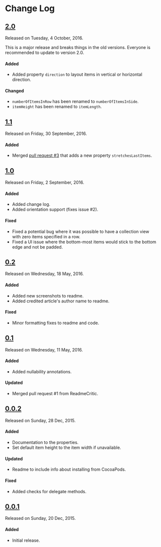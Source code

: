 # Change Log

## [2.0](https://github.com/sudeepjaiswal/ASJCollectionViewFillLayout/releases/tag/2.0)
Released on Tuesday, 4 October, 2016.

This is a major release and breaks things in the old versions. Everyone is recommended to update to version 2.0.

#### Added
* Added property `direction` to layout items in vertical or horizontal direction.

#### Changed
* `numberOfItemsInRow` has been renamed to `numberOfItemsInSide`.
* `itemHeight` has been renamed to `itemLength`.

## [1.1](https://github.com/sudeepjaiswal/ASJCollectionViewFillLayout/releases/tag/1.1)
Released on Friday, 30 September, 2016.

#### Added
* Merged [pull request #3](https://github.com/sudeepjaiswal/ASJCollectionViewFillLayout/pull/3) that adds a new property `stretchesLastItems`.

## [1.0](https://github.com/sudeepjaiswal/ASJCollectionViewFillLayout/releases/tag/1.0)
Released on Friday, 2 September, 2016.

#### Added
* Added change log.
* Added orientation support (fixes issue #2).

#### Fixed
* Fixed a potential bug where it was possible to have a collection view with zero items specified in a row.
* Fixed a UI issue where the bottom-most items would stick to the bottom edge and not be padded.

## [0.2](https://github.com/sudeepjaiswal/ASJCollectionViewFillLayout/releases/tag/0.2)
Released on Wednesday, 18 May, 2016.

#### Added
* Added new screenshots to readme.
* Added credited article's author name to readme.

#### Fixed
* Minor formatting fixes to readme and code.

## [0.1](https://github.com/sudeepjaiswal/ASJCollectionViewFillLayout/releases/tag/0.1)
Released on Wednesday, 11 May, 2016.

#### Added
* Added nullability annotations.

#### Updated
* Merged pull request #1 from ReadmeCritic.

## [0.0.2](https://github.com/sudeepjaiswal/ASJCollectionViewFillLayout/releases/tag/0.0.2)
Released on Sunday, 28 Dec, 2015.

#### Added
* Documentation to the properties.
* Set default item height to the item width if unavailable.

#### Updated
* Readme to include info about installing from CocoaPods.

#### Fixed
* Added checks for delegate methods.

## [0.0.1](https://github.com/sudeepjaiswal/ASJCollectionViewFillLayout/releases/tag/0.0.1)
Released on Sunday, 20 Dec, 2015.

#### Added
* Initial release.
